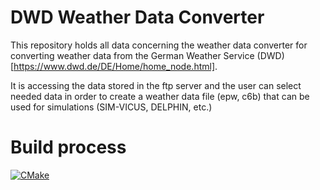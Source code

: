 # DWD Weather Data Converter

This repository holds all data concerning the weather data converter for converting weather data from the German Weather Service (DWD) [https://www.dwd.de/DE/Home/home_node.html].

It is accessing the data stored in the ftp server and the user can select needed data in order to create a weather data file (epw, c6b) that can be used for simulations (SIM-VICUS, DELPHIN, etc.)

# Build process

[![CMake](https://github.com/hirseboy/DWD-Weather-Data-Converter/actions/workflows/cmake.yml/badge.svg)](https://github.com/hirseboy/DWD-Weather-Data-Converter/actions/workflows/cmake.yml)
